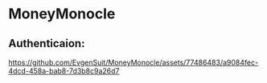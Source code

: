 # MoneyMonocle

## Authenticaion:


https://github.com/EvgenSuit/MoneyMonocle/assets/77486483/a9084fec-4dcd-458a-bab8-7d3b8c9a26d7

